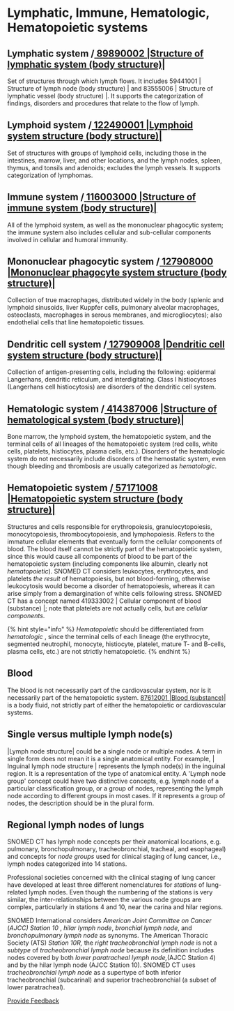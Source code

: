 # Lymphatic, Immune, Hematologic, Hematopoietic systems

## Lymphatic system /[ **89890002 |Structure of lymphatic system (body structure)|**](http://snomed.info/id/89890002)

Set of structures through which lymph flows. It includes 59441001 | Structure of lymph node (body structure) | and 83555006 | Structure of lymphatic vessel (body structure) |. It supports the categorization of findings, disorders and procedures that relate to the flow of lymph.

## Lymphoid system /[ 122490001 |Lymphoid system structure (body structure)|](http://snomed.info/id/122490001)

Set of structures with groups of lymphoid cells, including those in the intestines, marrow, liver, and other locations, and the lymph nodes, spleen, thymus, and tonsils and adenoids; excludes the lymph vessels. It supports categorization of lymphomas.

## Immune system /[ **116003000 |Structure of immune system (body structure)|**](http://snomed.info/id/116003000)

All of the lymphoid system, as well as the mononuclear phagocytic system; the immune system also includes cellular and sub-cellular components involved in cellular and humoral immunity.

## Mononuclear phagocytic system /[ **127908000 |Mononuclear phagocyte system structure (body structure)|**](http://snomed.info/id/127908000)

Collection of true macrophages, distributed widely in the body (splenic and lymphoid sinusoids, liver Kuppfer cells, pulmonary alveolar macrophages, osteoclasts, macrophages in serous membranes, and microgliocytes); also endothelial cells that line hematopoietic tissues.

## Dendritic cell system /[ **127909008 |Dendritic cell system structure (body structure)|**](http://snomed.info/id/127909008)

Collection of antigen-presenting cells, including the following: epidermal Langerhans, dendritic reticulum, and interdigitating. Class I histiocytoses (Langerhans cell histiocytosis) are disorders of the dendritic cell system.

## Hematologic system /[ **414387006 |Structure of hematological system (body structure)|**](http://snomed.info/id/414387006)

Bone marrow, the lymphoid system, the hematopoietic system, and the terminal cells of all lineages of the hematopoietic system (red cells, white cells, platelets, histiocytes, plasma cells, etc.). Disorders of the hematologic system do not necessarily include disorders of the hemostatic system, even though bleeding and thrombosis are usually categorized as _hematologic_.

## Hematopoietic system /[ **57171008 |Hematopoietic system structure (body structure)|**](http://snomed.info/id/57171008)

Structures and cells responsible for erythropoiesis, granulocytopoiesis, monocytopoiesis, thrombocytopoiesis, and lymphopoiesis. Refers to the immature cellular elements that eventually form the cellular components of blood. The blood itself cannot be strictly part of the hematopoietic system, since this would cause all components of blood to be part of the hematopoietic system (including components like albumin, clearly not _hematopoietic_). SNOMED CT considers leukocytes, erythrocytes, and platelets _the result_ of hematopoiesis, but not blood-forming, otherwise leukocytosis would become a disorder of hematopoiesis, whereas it can arise simply from a demargination of white cells following stress. SNOMED CT has a concept named 419333002 | Cellular component of blood (substance) |; note that platelets are not actually cells, but are _cellular components_.

{% hint style="info" %}
_Hematopoietic_ should be differentiated from _hematologic_ , since the terminal cells of each lineage (the erythrocyte, segmented neutrophil, monocyte, histiocyte, platelet, mature T- and B-cells, plasma cells, etc.) are not strictly hematopoietic.
{% endhint %}

## Blood

The blood is not necessarily part of the cardiovascular system, nor is it necessarily part of the hematopoietic system. [87612001 |Blood (substance)|](http://snomed.info/id/87612001) is a body fluid, not strictly part of either the hematopoietic or cardiovascular systems.

## Single versus multiple lymph node(s)

|Lymph node structure| could be a single node or multiple nodes. A term in single form does not mean it is a single anatomical entity. For example, | Inguinal lymph node structure | represents the lymph node(s) in the inguinal region. It is a representation of the type of anatomical entity. A 'Lymph node group' concept could have two distinctive concepts, e.g. lymph node of a particular classification group, or a group of nodes, representing the lymph node according to different groups in most cases. If it represents a group of nodes, the description should be in the plural form.

## Regional lymph nodes of lungs

SNOMED CT has lymph node concepts per their anatomical locations, e.g. pulmonary, bronchopulmonary, tracheobronchial, tracheal, and esophageal) and concepts for _node groups_ used for clinical staging of lung cancer, i.e., lymph nodes categorized into 14 stations.

Professional societies concerned with the clinical staging of lung cancer have developed at least three different nomenclatures for _stations_ of lung-related lymph nodes. Even though the numbering of the stations is very similar, the inter-relationships between the various node groups are complex, particularly in stations 4 and 10, near the carina and hilar regions.

SNOMED International considers _American Joint Committee on Cancer_ (_AJCC) Station 10_ , _hilar lymph node_, _bronchial lymph node_, and _bronchopulmonary lymph node_ as synonyms. The American Thoracic Society (ATS) _Station 10R,_ the _right tracheobronchial lymph node_ is not a _subtype_ of _tracheobronchial lymph node_ because its definition includes nodes covered by both _lower paratracheal lymph node,_(AJCC Station 4) and by the hilar lymph node (AJCC Station 10). SNOMED CT uses _tracheobronchial lymph node_ as a supertype of both inferior tracheobronchial (subcarinal) and superior tracheobronchial (a subset of lower paratracheal).






<a href="https://docs.google.com/forms/d/e/1FAIpQLScTmbZIf0UEQwYDkY27EEWBkaiYkHSbR0_9DmFrMLXoQLyL7Q/viewform?usp=pp_url&entry.1767247133=SCT+Editorial+Guide&entry.670899847=Lymphatic%2C%20Immune%2C%20Hematologic%2C%20Hematopoietic%20systems" class="button primary">Provide Feedback</a>
